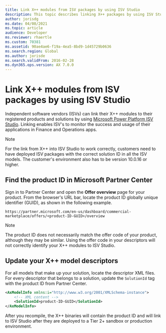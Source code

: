 ```yaml
---
title: Link X++ modules from ISV packages by using ISV Studio
description: This topic describes linking X++ packages by using ISV Studio.
author: jorisdg
ms.date: 04/08/2021
ms.topic: article
audience: Developer
ms.reviewer: rhaertle
ms.custom: 70381
ms.assetid: 90ae4ae6-f19a-4ea5-8bd9-1d45729b0636
ms.search.region: Global
ms.author: jorisde
ms.search.validFrom: 2016-02-28
ms.dyn365.ops.version: AX 7.0.0
---
```


# Link X++ modules from ISV packages by using ISV Studio

Independent software vendors (ISVs) can link their X++ modules to their registered products and solutions by using [Microsoft Power Platform ISV Studio](https://docs.microsoft.com/powerapps/developer/data-platform/isv-app-management). Linking enables ISV's to monitor the success and usage of their applications in Finance and Operations apps.

> [!NOTE]
> For the link from X++ into ISV Studio to work correctly, customers need to have deployed ISV packages with the correct solution ID in all the ISV models. The customer's environment also has to be version 10.0.16 or higher.

## Find the product ID in Microsoft Partner Center

Sign in to Partner Center and open the **Offer overview** page for your product. From the browser's URL bar, locate the product ID globally unique identifier (GUID), as shown in the following example.

```HTTP
https://partner.microsoft.com/en-us/dashboard/commercial-marketplace/offers/<product-ID-GUID>/overview
```

> [!NOTE]
> The product ID does not necessarily match the offer code of your product, although they may be similar. Using the offer code in your descriptors will not correctly identify your X++ modules to ISV Studio.

## Update your X++ model descriptors

For all models that make up your solution, locate the descriptor XML files. For every descriptor that belongs to a solution, update the `SolutionId` tag with the product ID from Partner Center.

```xml
<AxModelInfo xmlns:i="http://www.w3.org/2001/XMLSchema-instance">
    <!-- XML content -->
    <SolutionId>product-ID-GUID</SolutionId>
</AxModelInfo>
```

After you recompile, the X++ binaries will contain the product ID and will link to ISV Studio after they are deployed to a Tier 2+ sandbox or production environment.
